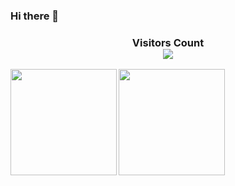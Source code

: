 ### Hi there 👋

<div>
  <h3 align="center"> 
    Visitors Count<br>
    <img align="center" src="https://profile-counter.glitch.me/yuanrengu/count.svg" />
  </h3>
</div>

<a href="https://yuanrengu.com/">
  <img align="left" height=170px src="https://github-readme-stats.vercel.app/api?username=yuanrengu&show_icons=true&count_private=true" />
</a>
<a href="https://yuanrengu.com/">
  <img align="left" height=170px src="https://github-readme-stats.vercel.app/api/top-langs/?username=yuanrengu&layout=compact&langs_count=10&hide=html,javascript,css,freemarker" />
</a>

<!--
**yuanrengu/yuanrengu** is a ✨ _special_ ✨ repository because its `README.md` (this file) appears on your GitHub profile.

Here are some ideas to get you started:

- 🔭 I’m currently working on ...
- 🌱 I’m currently learning ...
- 👯 I’m looking to collaborate on ...
- 🤔 I’m looking for help with ...
- 💬 Ask me about ...
- 📫 How to reach me: ...
- 😄 Pronouns: ...
- ⚡ Fun fact: ...
-->
